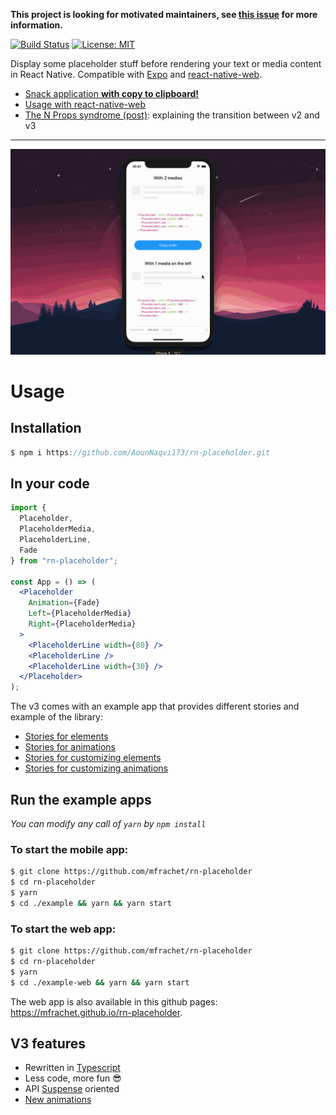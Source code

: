 **This project is looking for motivated maintainers, see [this issue](https://github.com/mfrachet/rn-placeholder/issues/179) for more information.**

[![Build Status](https://travis-ci.org/mfrachet/rn-placeholder.svg?branch=master)](https://travis-ci.org/mfrachet/rn-placeholder)
[![License: MIT](https://img.shields.io/badge/License-MIT-yellow.svg)](https://opensource.org/licenses/MIT)

Display some placeholder stuff before rendering your text or media content in React Native. Compatible with [Expo](https://expo.io/) and [react-native-web](https://github.com/necolas/react-native-web).

- [Snack application **with copy to clipboard!**](https://snack.expo.io/@mfrachet/84bb31)
- [Usage with react-native-web](https://mfrachet.github.io/rn-placeholder)
- [The N Props syndrome (post)](https://mfrachet.github.io/the-n-props-syndrome): explaining the transition between v2 and v3

---

![Image of the placeholder in action](./assets/placeholder.gif)

# Usage

## Installation

```javascript
$ npm i https://github.com/AounNaqvi173/rn-placeholder.git
```

## In your code

```jsx
import {
  Placeholder,
  PlaceholderMedia,
  PlaceholderLine,
  Fade
} from "rn-placeholder";

const App = () => (
  <Placeholder
    Animation={Fade}
    Left={PlaceholderMedia}
    Right={PlaceholderMedia}
  >
    <PlaceholderLine width={80} />
    <PlaceholderLine />
    <PlaceholderLine width={30} />
  </Placeholder>
);
```

The v3 comes with an example app that provides different stories and example of the library:

- [Stories for elements](./example/storybook/stories/elements.tsx)
- [Stories for animations](./example/storybook/stories/animations.tsx)
- [Stories for customizing elements](./example/storybook/stories/customizeElements.tsx)
- [Stories for customizing animations](./example/storybook/stories/customizeAnimation.tsx)

## Run the example apps

_You can modify any call of `yarn` by `npm install`_

### To start the mobile app:

```sh
$ git clone https://github.com/mfrachet/rn-placeholder
$ cd rn-placeholder
$ yarn
$ cd ./example && yarn && yarn start
```

### To start the web app:

```sh
$ git clone https://github.com/mfrachet/rn-placeholder
$ cd rn-placeholder
$ yarn
$ cd ./example-web && yarn && yarn start
```

The web app is also available in this github pages: https://mfrachet.github.io/rn-placeholder.

## V3 features

- Rewritten in [Typescript](https://www.typescriptlang.org/)
- Less code, more fun 😎
- API [Suspense](https://reactjs.org/docs/code-splitting.html#suspense) oriented
- [New animations](./src/animations)
